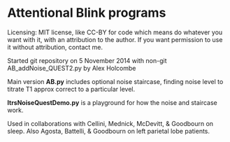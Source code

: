 Attentional Blink programs
============================
Licensing: MIT license, like CC-BY for code which means do whatever you want with it, with an attribution to the author. If you want permission to use it without attribution, contact me.

Started git repository on 5 November 2014  with non-git AB_addNoise_QUEST2.py by Alex Holcombe

Main version **AB.py** includes optional noise staircase, finding noise level to titrate T1 approx correct to a particular level.

**ltrsNoiseQuestDemo.py** is a playground for how the noise and staircase work. 

Used in collaborations with Cellini, Mednick, McDevitt, & Goodbourn on sleep. Also Agosta, Battelli, & Goodbourn on left parietal lobe patients.
